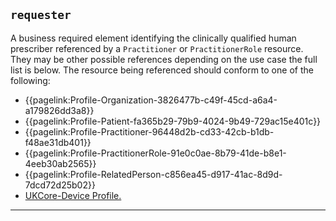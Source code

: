 ## `requester`

A business required element identifying the clinically qualified human prescriber referenced by a `Practitioner` or `PractitionerRole` resource. They may be other possible references depending on the use case the full list is below. The resource being referenced should conform to one of the following:

- {{pagelink:Profile-Organization-3826477b-c49f-45cd-a6a4-a179826dd3a8}}
- {{pagelink:Profile-Patient-fa365b29-79b9-4024-9b49-729ac15e401c}}
- {{pagelink:Profile-Practitioner-96448d2b-cd33-42cb-b1db-f48ae31db401}}
- {{pagelink:Profile-PractitionerRole-91e0c0ae-8b79-41de-b8e1-4eeb30ab2565}}
- {{pagelink:Profile-RelatedPerson-c856ea45-d917-41ac-8d9d-7dcd72d25b02}}
- <a href="https://simplifier.net/hl7fhirukcorer4/ukcoredevice">UKCore-Device Profile.</a>

---